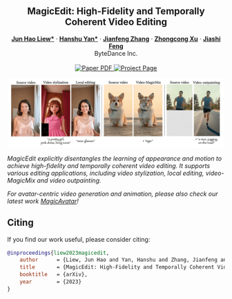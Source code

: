 <!-- # magic-edit.github.io -->

<p align="center">

  <h2 align="center">MagicEdit: High-Fidelity and Temporally Coherent Video Editing</h2>
  <p align="center">
    <a href="https://scholar.google.com.sg/citations?user=8gm-CYYAAAAJ&hl=en"><strong>Jun Hao Liew*</strong></a>
    ·  
    <a href="https://hanshuyan.github.io/"><strong>Hanshu Yan*</strong></a>
    ·
    <a href="http://jeff95.me/"><strong>Jianfeng Zhang</strong></a>
    ·
    <a href="https://scholar.google.com/citations?user=-4iADzMAAAAJ&hl=en"><strong>Zhongcong Xu</strong></a>
    ·
    <a href="https://sites.google.com/site/jshfeng/home"><strong>Jiashi Feng</strong></a>
    <br>
    ByteDance Inc.
    <br>
    </br>
        <a href="">
        <img src='https://img.shields.io/badge/arXiv-MagicEdit-blue' alt='Paper PDF'>
        </a>
        <a href='https://magic-edit.github.io/'>
        <img src='https://img.shields.io/badge/Project_Page-MagicEdit-red' alt='Project Page'></a>
  </p>
  <div align="center">
    <img src="./assets/teaser.gif">
    </video>
  </div>
</p>

*MagicEdit explicitly disentangles the learning of appearance and motion to achieve high-fidelity and temporally coherent video editing. It supports various editing applications, including video stylization, local editing, video-MagicMix and video outpainting.*

*For avatar-centric video generation and animation, please also check our latest work <a href="https://magic-avatar.github.io/">MagicAvatar</a>!*

 
## Citing
If you find our work useful, please consider citing:
```BibTeX
@inproceedings{liew2023magicedit,
    author      = {Liew, Jun Hao and Yan, Hanshu and Zhang, Jianfeng and Xu, Zhongcong and Feng, Jiashi},
    title       = {MagicEdit: High-Fidelity and Temporally Coherent Video Editing},
    booktitle   = {arXiv},
    year        = {2023}
}
```
